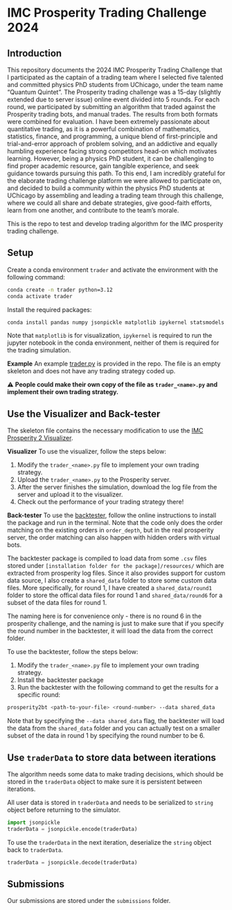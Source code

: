 # IMC Prosperity Trading Challenge 2024
## Introduction 
This repository documents the 2024 IMC Prosperity Trading Challenge that I participated as the captain of a trading team where I selected five talented and committed physics PhD students from UChicago, under the team name “Quantum Quintet”.
The Prosperity trading challenge was a 15-day (slightly extended due to server issue) online event divided into 5 rounds. For each round, we participated by submitting an algorithm that traded against the Prosperity trading bots, and manual trades. The results from both formats were combined for evaluation. 
I have been extremely passionate about quantitative trading, as it is a powerful combination of mathematics, statistics, finance, and programming, a unique blend of first-principle and trial-and-error approach of problem solving, and an addictive and equally humbling experience facing strong competitors head-on which motivates learning. 
However, being a physics PhD student, it can be challenging to find proper academic resource, gain tangible experience, and seek guidance towards pursuing this path. 
To this end, I am incredibly grateful for the elaborate trading challenge platform we were allowed to participate on, and decided to build a community within the physics PhD students at UChicago by assembling and leading a trading team through this challenge, where we could all share and debate strategies, give good-faith efforts, learn from one another, and contribute to the team’s morale.

This is the repo to test and develop trading algorithm for the IMC prosperity trading challenge.

## Setup
Create a conda environment `trader` and activate the environment with the following command:
```bash
conda create -n trader python=3.12
conda activate trader
```
Install the required packages:
```bash
conda install pandas numpy jsonpickle matplotlib ipykernel statsmodels
```
Note that `matplotlib` is for visualization, `ipykernel` is required to run the jupyter notebook in the conda environment, neither of them is required for the trading simulation.

**Example**
An example [trader.py](trader.py) is provided in the repo.
The file is an empty skeleton and does not have any trading strategy coded up.

:warning: **People could make their own copy of the file as `trader_<name>.py` and implement their own trading strategy.**

## Use the Visualizer and Back-tester
The skeleton file contains the necessary modification to use the [IMC Prosperity 2 Visualizer](https://jmerle.github.io/imc-prosperity-2-visualizer/).

**Visualizer**
To use the visualizer, follow the steps below:
1. Modify the `trader_<name>.py` file to implement your own trading strategy.
2. Upload the `trader_<name>.py` to the Prosperity server.
3. After the server finishes the simulation, download the log file from the server and upload it to the visualizer.
4. Check out the performance of your trading strategy there!

**Back-tester**
To use the [backtester](https://github.com/jmerle/imc-prosperity-2-backtester), follow the online instructions to install the package and run in the terminal.
Note that the code only does the order matching on the existing orders in `order_depth`, but in the real prosperity server, the order matching can also happen with hidden orders with virtual bots.

The backtester package is compiled to load data from some `.csv` files stored under `[installation folder for the package]/resources/` which are extracted from prosperity log files.
Since it also provides support for custom data source, I also create a `shared_data` folder to store some custom data files.
More specifically, for round 1, I have created a `shared_data/round1` folder to store the offical data files for round 1 and `shared_data/round6` for a subset of the data files for round 1.

The naming here is for convenience only - there is no round 6 in the prosperity challenge, and the naming is just to make sure that if you specify the round number in the backtester, it will load the data from the correct folder.

To use the backtester, follow the steps below:
1. Modify the `trader_<name>.py` file to implement your own trading strategy.
2. Install the backtester package
3. Run the backtester with the following command to get the results for a specific round:
```bash
prosperity2bt <path-to-your-file> <round-number> --data shared_data
```
Note that by specifying the `--data shared_data` flag, the backtester will load the data from the `shared_data` folder and you can actually test on a smaller subset of the data in round 1 by specifying the round number to be 6.

## Use `traderData` to store data between iterations
The algorithm needs some data to make trading decisions, which should be stored in the `traderData` object to make sure it is persistent between iterations.

All user data is stored in `traderData` and needs to be serialized to `string` object before returning to the simulator.
```python
import jsonpickle
traderData = jsonpickle.encode(traderData)
```
To use the `traderData` in the next iteration, deserialize the `string` object back to `traderData`.
```python
traderData = jsonpickle.decode(traderData)
```

## Submissions
Our submissions are stored under the `submissions` folder.